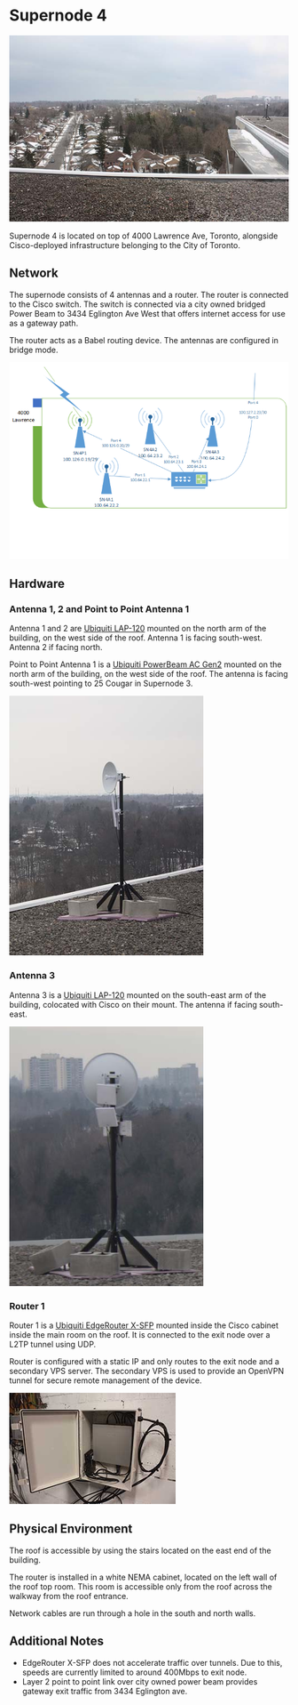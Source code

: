 # Supernode 4

![view from the roof of supernode 4 building](images/supernode4-view.jpg)

Supernode 4 is located on top of 4000 Lawrence Ave, Toronto, alongside Cisco-deployed infrastructure belonging to the City of Toronto.

## Network

The supernode consists of 4 antennas and a router. The router is connected to the Cisco switch. The switch is connected via a city owned bridged Power Beam to 3434 Eglington Ave West that offers internet access for use as a gateway path.

The router acts as a Babel routing device. The antennas are configured in bridge mode.

![network map of the antennas and routers for supernode4](images/supernode4-network-layout.png)

## Hardware

### Antenna 1, 2 and Point to Point Antenna 1

Antenna 1 and 2 are [Ubiquiti LAP-120](https://www.ui.com/airmax/liteap-ac/) mounted on the north arm of the building, on the west side of the roof. Antenna 1 is facing south-west. Antenna 2 if facing north.

Point to Point Antenna 1 is a [Ubiquiti PowerBeam AC Gen2](https://www.ui.com/airmax/powerbeam-ac-gen2/) mounted on the north arm of the building, on the west side of the roof. The antenna is facing south-west pointing to 25 Cougar in Supernode 3.

![non-penetrating mount with antennas attached to it](images/supernode4-hardware-antenna1-2and4.jpg)

### Antenna 3

Antenna 3 is a [Ubiquiti LAP-120](https://www.ui.com/airmax/liteap-ac/) mounted on the south-east arm of the building, colocated with Cisco on their mount. The antenna if facing south-east.

![non-penetrating mount with antennas attached to it](images/supernode4-hardware-antenna3.jpg)


### Router 1

Router 1 is a [Ubiquiti EdgeRouter X-SFP](https://www.ui.com/edgemax/edgerouter-x-sfp/) mounted inside the Cisco cabinet inside the main room on the roof. It is connected to the exit node over a L2TP tunnel using UDP.

Router is configured with a static IP and only routes to the exit node and a secondary VPS server. The secondary VPS is used to provide an OpenVPN tunnel for secure remote management of the device.

![cabinet with router and other networking gear](images/supernode4-hardware-cabinet1.jpg)

## Physical Environment

The roof is accessible by using the stairs located on the east end of the building. 

The router is installed in a white NEMA cabinet, located on the left wall of the roof top room. This room is accessible only from the roof across the walkway from the roof entrance.

Network cables are run through a hole in the south and north walls.

## Additional Notes

- EdgeRouter X-SFP does not accelerate traffic over tunnels. Due to this, speeds are currently limited to around 400Mbps to exit node.
- Layer 2 point to point link over city owned power beam provides gateway exit traffic from 3434 Eglington ave.
